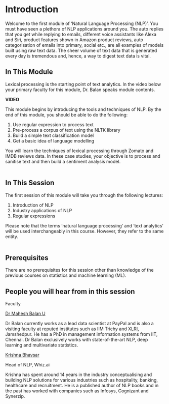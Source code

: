 # Introduction

Welcome to the first module of ‘Natural Language Processing (NLP)’. You must have seen a plethora of NLP applications around you. The auto replies that you get while replying to emails, different voice assistants like Alexa and Siri, product features shown in Amazon product reviews, auto categorisation of emails into primary, social etc., are all examples of models built using raw text data. The sheer volume of text data that is generated every day is tremendous and, hence, a way to digest text data is vital. 

## In This Module 

Lexical processing is the starting point of text analytics. In the video below your primary faculty for this module, Dr. Balan speaks module contents.

**VIDEO**

This module begins by introducing the tools and techniques of NLP. By the end of this module, you should be able to do the following:

1.  Use regular expression to process text 
2.  Pre-process a corpus of text using the NLTK library 
3.  Build a simple text classification model
4.  Get a basic idea of language modelling

You will learn the techniques of lexical processing through Zomato and IMDB reviews data. In these case studies, your objective is to process and sanitise text and then build a sentiment analysis model.  
 

## In This Session

The first session of this module will take you through the following lectures:

1.  Introduction of NLP 
2.  Industry applications of NLP
3.  Regular expressions

Please note that the terms ‘natural language processing’ and ‘text analytics’ will be used interchangeably in this course. However, they refer to the same entity.  
 
## Prerequisites

There are no prerequisites for this session other than knowledge of the previous courses on statistics and machine learning (ML).

## People you will hear from in this session

Faculty

[Dr Mahesh Balan U](https://www.linkedin.com/in/iambalan/?originalSubdomain=in)

Dr Balan currently works as a lead data scientist at PayPal and is also a visiting faculty at reputed institutes such as IIM Trichy and XLRI, Jamshedpur. He has a PhD in management information systems from IIT, Chennai. Dr Balan exclusively works with state-of-the-art NLP, deep learning and multivariate statistics. 

[Krishna Bhavsar](https://in.linkedin.com/in/krishna-bhavsar)

Head of NLP, Whiz.ai 

Krishna has spent around 14 years in the industry conceptualising and building NLP solutions for various industries such as hospitality, banking, healthcare and recruitment. He is a published author of NLP books and in the past has worked with companies such as Infosys, Cognizant and Synerzip.